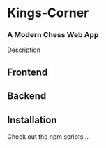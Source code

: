 # Kings-Corner

### A Modern Chess Web App

Description

## Frontend

## Backend

## Installation

Check out the npm scripts...

